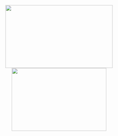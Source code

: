 <div align="center">
  <p>
    <img height="200" width="340" src="https://github-readme-stats.vercel.app/api?username=GitFASTBOOT&count_private=true&show_icons=true&theme=tokyonight&hide_border=true&custom_title=My%20GitHub%20Stats"/>
    <img height="200" width="300" src="https://github-readme-stats.vercel.app/api/top-langs/?username=GitFASTBOOT&langs_count=6&layout=compact&theme=tokyonight&hide_border=true&custom_title=Top%20Languages"/>
  </p>
</div>
